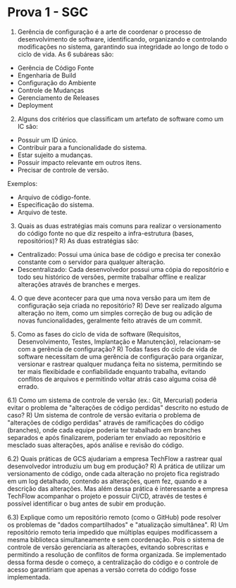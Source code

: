 # Prova 1 - SGC

1) Gerência de configuração é a arte de coordenar o processo de desenvolvimento de software, identificando, organizando e controlando modificações no sistema, garantindo sua integridade ao longo de todo o ciclo de vida.
As 6 subáreas são:
- Gerência de Código Fonte
- Engenharia de Build
- Configuração do Ambiente
- Controle de Mudanças
- Gerenciamento de Releases
- Deployment

2) Alguns dos critérios que classificam um artefato de software como um IC são:
- Possuir um ID único.
- Contribuir para a funcionalidade do sistema.
- Estar sujeito a mudanças.
- Possuir impacto relevante em outros itens.
- Precisar de controle de versão.

Exemplos:
- Arquivo de código-fonte.
- Especificação do sistema.
- Arquivo de teste.

3) Quais as duas estratégias mais comuns para realizar o versionamento do código fonte no que diz respeito a infra-estrutura (bases, repositórios)?
R) As duas estratégias são:
- Centralizado: Possui uma única base de código e precisa ter conexão constante com o servidor para qualquer alteração.
- Descentralizado: Cada desenvolvedor possui uma cópia do repositório e todo seu histórico de versões, permite trabalhar offline e realizar alterações através de branches e merges.

4) O que deve acontecer para que uma nova versão para um item de configuração seja criada no repositório?
R) Deve ser realizado alguma alteração no item, como um simples correção de bug ou adição de novas funcionalidades, geralmente feito através de um commit.

5) Como as fases do ciclo de vida de software (Requisitos, Desenvolvimento, Testes, Implantação e Manutenção), relacionam-se com a gerência de configuração?
R) Todas fases do ciclo de vida de software necessitam de uma gerência de configuração para organizar, versionar e rastrear qualquer mudança feita no sistema, permitindo se ter mais flexibidade e confiabilidade enquanto trabalha, evitando conflitos de arquivos e permitindo voltar atrás caso alguma coisa dê errado.

6.1) Como um sistema de controle de versão (ex.: Git, Mercurial) poderia evitar o problema de "alterações de código perdidas" descrito no estudo de caso?
R) Um sistema de controle de versão evitaria o problema de "alterações de código perdidas" através de ramificações do código (branches), onde cada equipe poderia ter trabalhado em branches separados e após finalizarem, poderiam ter enviado ao repositório e mesclado suas alterações, após análise e revisão do código.

6.2) Quais práticas de GCS ajudariam a empresa TechFlow a rastrear qual desenvolvedor introduziu um bug em produção?
R) A prática de utilizar um versionamento de código, onde cada alteração no projeto fica registrado em um log detalhado, contendo as alterações, quem fez, quando e a descrição das alterações. Mas além dessa prática é interessante a empresa TechFlow acompanhar o projeto e possuir CI/CD, através de testes é possível identificar o bug antes de subir em produção.

6.3) Explique como um repositório remoto (como o GitHub) pode resolver os problemas de "dados compartilhados" e "atualização simultânea".
R) Um repositório remoto teria impedido que múltiplas equipes modificassem a mesma biblioteca simultaneamente e sem coordenação. Pois o sistema de controle de versão gerenciaria as alterações, evitando sobrescritas e permitindo a resolução de conflitos de forma organizada. Se implementado dessa forma desde o começo, a centralização do código e o controle de acesso garantiriam que apenas a versão correta do código fosse implementada.


